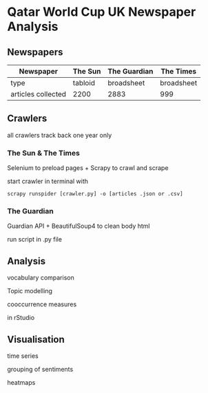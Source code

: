 # Qatar World Cup UK Newspaper Analysis

## Newspapers

Newspaper | The Sun | The Guardian | The Times
--- | --- | --- | --- 
type | tabloid | broadsheet | broadsheet
articles collected | 2200 | 2883 | 999

## Crawlers

all crawlers track back one year only

### The Sun & The Times

Selenium to preload pages + Scrapy to crawl and scrape

start crawler in terminal with 

````
scrapy runspider [crawler.py] -o [articles .json or .csv]
````

### The Guardian

Guardian API + BeautifulSoup4 to clean body html

run script in .py file

## Analysis

vocabulary comparison

Topic modelling

cooccurrence measures

in rStudio

## Visualisation

time series

grouping of sentiments 

heatmaps 





